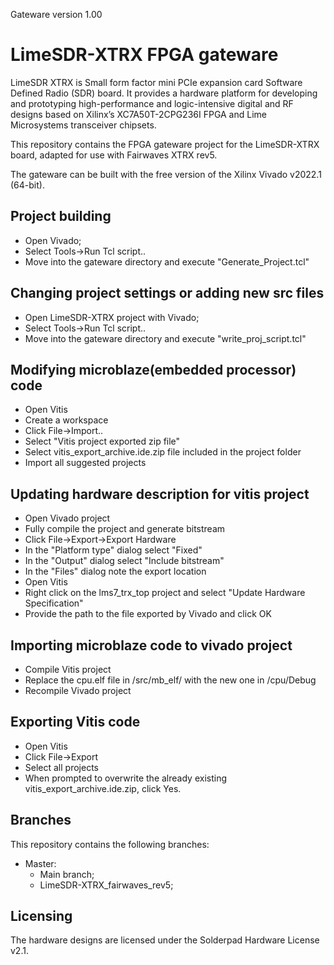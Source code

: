 Gateware version 1.00

# LimeSDR-XTRX FPGA gateware

LimeSDR XTRX is Small form factor mini PCIe expansion card Software Defined Radio (SDR) board. It provides a hardware platform for developing and prototyping high-performance and logic-intensive digital and RF designs based on Xilinx’s XC7A50T-2CPG236I FPGA and Lime Microsystems transceiver chipsets.

This repository contains the FPGA gateware project for the LimeSDR-XTRX board, adapted for use with Fairwaves XTRX rev5.

The gateware can be built with the free version of the Xilinx Vivado v2022.1 (64-bit).

## Project building

* Open Vivado;
* Select Tools->Run Tcl script.. 
* Move into the gateware directory and execute "Generate_Project.tcl"

## Changing project settings or adding new src files

* Open LimeSDR-XTRX project with Vivado;
* Select Tools->Run Tcl script.. 
* Move into the gateware directory and execute "write_proj_script.tcl"

## Modifying microblaze(embedded processor) code

* Open Vitis
* Create a workspace
* Click File->Import..
* Select "Vitis project exported zip file"
* Select vitis_export_archive.ide.zip file included in the project folder
* Import all suggested projects

## Updating hardware description for vitis project

* Open Vivado project
* Fully compile the project and generate bitstream
* Click File->Export->Export Hardware
* In the "Platform type" dialog select "Fixed"
* In the "Output" dialog select "Include bitstream"
* In the "Files" dialog note the export location
* Open Vitis
* Right click on the lms7_trx_top project and select "Update Hardware Specification"
* Provide the path to the file exported by Vivado and click OK

## Importing microblaze code to vivado project

* Compile Vitis project
* Replace the cpu.elf file in <repo dir>/src/mb_elf/ with the new one in <workspace dir>/cpu/Debug
* Recompile Vivado project

## Exporting Vitis code

* Open Vitis
* Click File->Export
* Select all projects
* When prompted to overwrite the already existing vitis_export_archive.ide.zip, click Yes.

## Branches

This repository contains the following branches:

* Master:
  * Main branch;
  * LimeSDR-XTRX_fairwaves_rev5;

  
## Licensing

The hardware designs are licensed under the Solderpad Hardware License v2.1.
